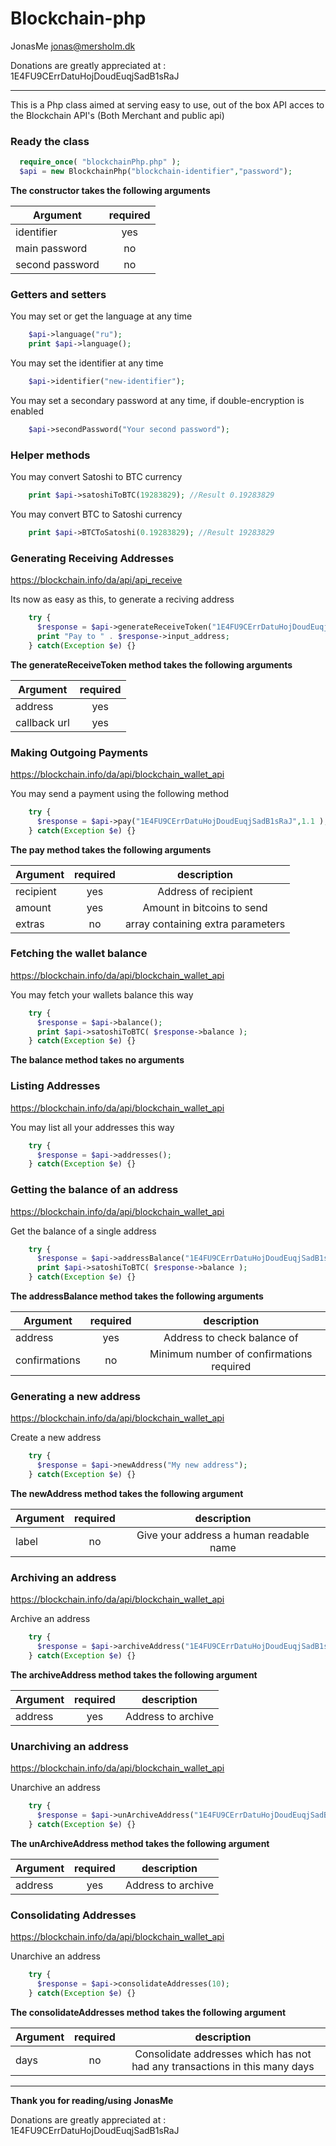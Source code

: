 Blockchain-php
==============
JonasMe
jonas@mersholm.dk

Donations are greatly appreciated at : 1E4FU9CErrDatuHojDoudEuqjSadB1sRaJ


---------

This is a Php class aimed at serving easy to use, out of the box API acces to the Blockchain API's (Both Merchant and public api)

### Ready the class
```php
  require_once( "blockchainPhp.php" );
  $api = new BlockchainPhp("blockchain-identifier","password");
```
**The constructor takes the following arguments**

| Argument        | required         |
| ------------- |:-------------:|
| identifier      | yes | 
| main password      | no      |  
| second password | no      |     
    
### Getters and setters
You may set or get the language at any time
```php
    $api->language("ru");
    print $api->language();
```

You may set the identifier at any time
```php
    $api->identifier("new-identifier");
```

You may set a secondary password at any time, if double-encryption is enabled
```php
    $api->secondPassword("Your second password");
```

### Helper methods
You may convert Satoshi to BTC currency
```php
    print $api->satoshiToBTC(19283829); //Result 0.19283829
```

You may convert BTC to Satoshi currency
```php
    print $api->BTCToSatoshi(0.19283829); //Result 19283829
```

    
### Generating Receiving Addresses
https://blockchain.info/da/api/api_receive

Its now as easy as this, to generate a reciving address
```php
    try {
      $response = $api->generateReceiveToken("1E4FU9CErrDatuHojDoudEuqjSadB1sRaJ","http://callback.url");
      print "Pay to " . $response->input_address;
    } catch(Exception $e) {}
```
**The generateReceiveToken method takes the following arguments**

| Argument        | required         |
| ------------- |:-------------:|
| address      | yes | 
| callback url      | yes      |  


### Making Outgoing Payments
https://blockchain.info/da/api/blockchain_wallet_api

You may send a payment using the following method
```php
    try {
      $response = $api->pay("1E4FU9CErrDatuHojDoudEuqjSadB1sRaJ",1.1 );
    } catch(Exception $e) {}
```
**The pay method takes the following arguments**

| Argument        | required         | description         |
| ------------- |:-------------:|:-------------:|
| recipient      | yes | Address of recipient |
| amount      | yes      |  Amount in bitcoins to send |
| extras      | no      |  array containing extra parameters |


### Fetching the wallet balance
https://blockchain.info/da/api/blockchain_wallet_api

You may fetch your wallets balance this way
```php
    try {
      $response = $api->balance();
      print $api->satoshiToBTC( $response->balance );
    } catch(Exception $e) {}
```
**The balance method takes no arguments**


### Listing Addresses
https://blockchain.info/da/api/blockchain_wallet_api

You may list all your addresses this way
```php
    try {
      $response = $api->addresses();
    } catch(Exception $e) {}
```

### Getting the balance of an address
https://blockchain.info/da/api/blockchain_wallet_api

Get the balance of a single address
```php
    try {
      $response = $api->addressBalance("1E4FU9CErrDatuHojDoudEuqjSadB1sRaJ");
      print $api->satoshiToBTC( $response->balance );
    } catch(Exception $e) {}
```
**The addressBalance method takes the following arguments**

| Argument        | required         | description         |
| ------------- |:-------------:|:-------------:|
| address      | yes | Address to check balance of |
| confirmations      | no      |  Minimum number of confirmations required |


### Generating a new address
https://blockchain.info/da/api/blockchain_wallet_api

Create a new address
```php
    try {
      $response = $api->newAddress("My new address");
    } catch(Exception $e) {}
```
**The newAddress method takes the following argument**

| Argument        | required         | description         |
| ------------- |:-------------:|:-------------:|
| label      | no | Give your address a human readable name |


### Archiving an address
https://blockchain.info/da/api/blockchain_wallet_api

Archive an address
```php
    try {
      $response = $api->archiveAddress("1E4FU9CErrDatuHojDoudEuqjSadB1sRaJ");
    } catch(Exception $e) {}
```
**The archiveAddress method takes the following argument**

| Argument        | required         | description         |
| ------------- |:-------------:|:-------------:|
| address      | yes | Address to archive |


### Unarchiving an address
https://blockchain.info/da/api/blockchain_wallet_api

Unarchive an address
```php
    try {
      $response = $api->unArchiveAddress("1E4FU9CErrDatuHojDoudEuqjSadB1sRaJ");
    } catch(Exception $e) {}
```
**The unArchiveAddress method takes the following argument**

| Argument        | required         | description         |
| ------------- |:-------------:|:-------------:|
| address      | yes | Address to archive |


### Consolidating Addresses
https://blockchain.info/da/api/blockchain_wallet_api

Unarchive an address
```php
    try {
      $response = $api->consolidateAddresses(10);
    } catch(Exception $e) {}
```
**The consolidateAddresses method takes the following argument**

| Argument        | required         | description         |
| ------------- |:-------------:|:-------------:|
| days      | no | Consolidate addresses which has not had any transactions in this many days |


----

**Thank you for reading/using**
**JonasMe**

Donations are greatly appreciated at : 1E4FU9CErrDatuHojDoudEuqjSadB1sRaJ
